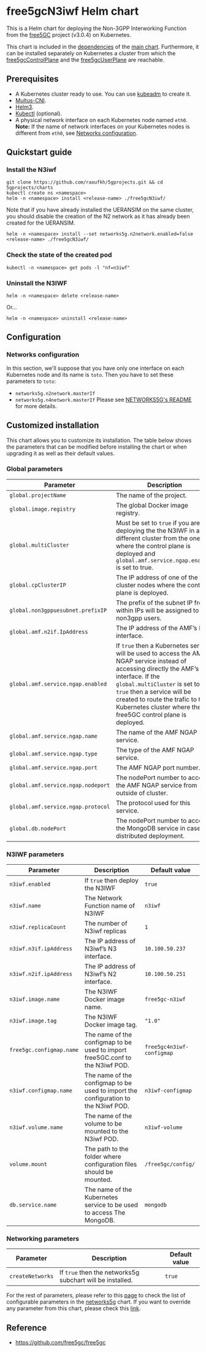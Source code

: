 # free5gcN3iwf Helm chart

This is a Helm chart for deploying the Non-3GPP Interworking Function from the [free5GC](https://github.com/free5gc/free5gc) project (v3.0.4) on Kubernetes.

This chart is included in the [dependencies](../free5gc/charts) of the [main chart](../free5gc). Furthermore, it can be installed separately on Kubernetes a cluster from which the [free5gcControlPlane](../free5gcControlPlane) and the [free5gcUserPlane](../free5gcUserPlane) are reachable.

## Prerequisites
 - A Kubernetes cluster ready to use. You can use [kubeadm](https://kubernetes.io/docs/setup/production-environment/tools/kubeadm/create-cluster-kubeadm/) to create it.
 - [Multus-CNI](https://github.com/intel/multus-cni).
 - [Helm3](https://helm.sh/docs/intro/install/).
 - [Kubectl](https://kubernetes.io/docs/tasks/tools/install-kubectl/) (optional).
 - A physical network interface on each Kubernetes node named `eth0`.
**Note:** If the name of network interfaces on your Kubernetes nodes is different from `eth0`, see [Networks configuration](#networks-configuration).

## Quickstart guide

### Install the N3iwf
```console
git clone https://github.com/raoufkh/5gprojects.git && cd 5gprojects/charts
kubectl create ns <namespace>
helm -n <namespace> install <release-name> ./free5gcN3iwf/
```

Note that if you have already installed the UERANSIM on the same cluster, you should disable the creation of the N2 network as it has already been created for the UERANSIM.
```console
helm -n <namespace> install --set networks5g.n2network.enabled=false <release-name> ./free5gcN3iwf/
```

### Check the state of the created pod
```console
kubectl -n <namespace> get pods -l "nf=n3iwf"
```

### Uninstall the N3IWF
```console
helm -n <namespace> delete <release-name>
```
Or...
```console
helm -n <namespace> uninstall <release-name>
```

## Configuration

### Networks configuration
In this section, we'll suppose that you have only one interface on each Kubernetes node and its name is `toto`. Then you have to set these parameters to `toto`:
 - `networks5g.n2network.masterIf`
 - `networks5g.n4network.masterIf`
Please see [NETWORKS5G's README](../networks5g) for more details.

## Customized installation
This chart allows you to customize its installation. The table below shows the parameters that can be modified before installing the chart or when upgrading it as well as their default values.

### Global parameters

| Parameter | Description | Default value |
| --- | --- | --- |
| `global.projectName` | The name of the project. | `free5gc` |
| `global.image.registry` | The global Docker image registry. | `raoufkh063` |
| `global.multiCluster` | Must be set to `true` if you are deploying the the N3IWF in a different cluster from the one where the control plane is deployed and `global.amf.service.ngap.enabled` is set to true. | `false` |
| `global.cpClusterIP` | The IP address of one of the cluster nodes where the control plane is deployed. | `nil` |
| `global.non3gppuesubnet.prefixIP` | The prefix of the subnet IP from within IPs will be assigned to non3gpp users. | `10.0.0` |
| `global.amf.n2if.IpAddress` | The IP address of the AMF’s N2 interface. | `10.100.50.249` |
| `global.amf.service.ngap.enabled` | If `true` then a Kubernetes service will be used to access the AMF NGAP service instead of accessing directly the AMF’s N2 interface. If the `global.multiCluster` is set to `true` then a service will be created to route the trafic to the Kubernetes cluster where the free5GC control plane is deployed. | `false` |
| `global.amf.service.ngap.name` | The name of the AMF NGAP service. | `amf-n2` |
| `global.amf.service.ngap.type` | The type of the AMF NGAP service. | `ClusterIP` |
| `global.amf.service.ngap.port` | The AMF NGAP port number. | `38412` |
| `global.amf.service.ngap.nodeport` | The nodePort number to access the AMF NGAP service from outside of cluster. | `31412` |
| `global.amf.service.ngap.protocol` | The protocol used for this service. | `SCTP` |
| `global.db.nodePort` | The nodePort number to access the MongoDB service in case of distributed deployment. | `"30017"` |

### N3IWF parameters

| Parameter | Description | Default value |
| --- | --- | --- |
| `n3iwf.enabled` | If `true` then deploy the N3IWF | `true` |
| `n3iwf.name` | The Network Function name of N3IWF | `n3iwf` |
| `n3iwf.replicaCount` | The number of N3iwf replicas | `1` |
| `n3iwf.n3if.ipAddress` | The IP address of N3iwf’s N3 interface. | `10.100.50.237` |
| `n3iwf.n2if.ipAddress`| The IP address of N3iwf’s N2 interface. | `10.100.50.251` |
| `n3iwf.image.name` | The N3IWF Docker image name. | `free5gc-n3iwf` |
| `n3iwf.image.tag` | The N3IWF Docker image tag. | `"1.0"` |
| `free5gc.configmap.name` | The name of the configmap to be used to import free5GC.conf to the N3iwf POD. | `free5gc4n3iwf-configmap` |
| `n3iwf.configmap.name` | The name of the configmap to be used to import the configuration to the N3iwf POD. | `n3iwf-configmap` |
| `n3iwf.volume.name` | The name of the volume to be mounted to the N3iwf POD. | `n3iwf-volume` |
| `volume.mount` | The path to the folder where configuration files should be mounted. | `/free5gc/config/` |
| `db.service.name` | The name of the Kubernetes service to be used to access The MongoDB. | `mongodb` |

### Networking parameters
| Parameter | Description | Default value |
| --- | --- | --- |
| `createNetworks` | If `true` then the networks5g subchart will be installed. | `true` |

For the rest of parameters, please refer to this [page](../networks5g) to check the list of configurable parameters in the [networks5g](../networks5g) chart. If you want to override any parameter from this chart, please check this [link](https://helm.sh/docs/chart_template_guide/subcharts_and_globals/).

## Reference
 - https://github.com/free5gc/free5gc


